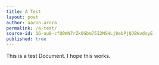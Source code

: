 ```yaml
---
title: A Test
layout: post
author: aaron.arora
permalink: /a-test/
source-id: 1G-uu8-cfQ0WN7rZk0Gbm75I2MSHLj8ebPjQJBNvdxyE
published: true
---
```

This is a test Document. I hope this works.

